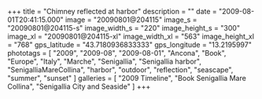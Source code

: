 +++
title = "Chimney reflected at harbor"
description = ""
date = "2009-08-01T20:41:15.000"
image = "20090801@204115"
image_s = "20090801@204115-s"
image_width_s = "220"
image_height_s = "300"
image_xl = "20090801@204115-xl"
image_width_xl = "563"
image_height_xl = "768"
gps_latitude = "43.7180936833333"
gps_longitude = "13.2195997"
phototags = [ "2009", "2009-08", "2009-08-01", "Ancona", "Book", "Europe", "Italy", "Marche", "Senigallia", "Senigallia harbor", "SenigalliaMareCollina", "harbor", "outdoor", "reflection", "seascape", "summer", "sunset" ]
galleries = [ "2009 Timeline", "Book Senigallia Mare Collina", "Senigallia City and Seaside" ]
+++
